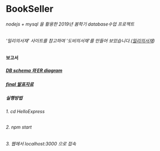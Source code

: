# BookSeller
###### nodejs + mysql 을 활용한 2019년 봄학기 database수업 프로젝트 
###### '밀리의서재' 사이트를 참고하여 '도비의서재'를 만들어 보았습니다.([밀리의서재](https://www.millie.co.kr/))

#### 보고서
##### [DB schema 와 ER diagram](https://github.com/dlwlgus53/bookSeller/blob/master/DB%20Schemas%20and%20ER%20Diagram.pdf)
##### [final 발표자료](https://github.com/dlwlgus53/bookSeller/blob/master/05-final%20ppt.pdf)

##### 실행방법

###### 1. cd HelloExpress
###### 2. npm start
###### 3. 웹에서 localhost:3000 으로 접속
